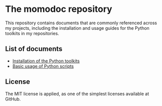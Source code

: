 # The momodoc repository

This repository contains documents that are commonly referenced across my projects, including the installation and usage guides for the Python toolkits in my repositories.

## List of documents

* [Installation of the Python toolkits](https://github.com/takushim/momodoc/blob/main/installation.md)
* [Basic usage of Python scripts](https://github.com/takushim/momodoc/blob/main/usage.md)

## License

The MIT license is applied, as one of the simplest licenses available at GitHub.

